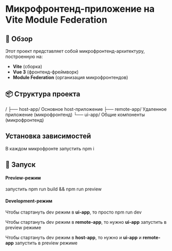 # Микрофронтенд-приложение на Vite Module Federation

## 🚀 Обзор

Этот проект представляет собой микрофронтенд-архитектуру, построенную на:

- **Vite** (сборка)
- **Vue 3** (фронтенд-фреймворк)
- **Module Federation** (организация микрофронтендов)

## 📦 Структура проекта

/
├── host-app/ Основное host-приложение
├── remote-app/ Удаленное приложение (микрофронтенд)
└── ui-app/ Общие компоненты (микрофронтенд)

## Установка зависимостей

В каждом микрофронте запустить npm i

## 🚀 Запуск

#### Preview-режим

запустить npm run build && npm run preview

#### Development-режим

Чтобы стартануть dev режим в **ui-app**, то просто
npm run dev

Чтобы стартануть dev режим в **remote-app**, то нужно **ui-app** запустить в preview режиме

Чтобы стартануть dev режим в **host-app**, то нужно и **ui-app** и **remote-app** запустить в preview режиме
